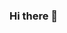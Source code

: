 ### Hi there 👋

<!--
**method08/method08** is a ✨ _special_ ✨ repository because its `README.md` (this file) appears on your GitHub profile.

Here are some ideas to get you started:

- 🔭 I’m currently working on ... learning how to code
- 🌱 I’m currently learning ... how to code!!!
- 👯 I’m looking to collaborate on ... hmmm...
- 🤔 I’m looking for help with ... you guessed it!
- 💬 Ask me about ... well...
- 📫 How to reach me: ... hold on...
- 😄 Pronouns: ... hell no
- ⚡ Fun fact: ... i am obsessed with coding!!
-->
